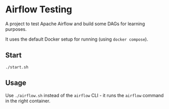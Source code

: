 # Airflow Testing

A project to test Apache Airflow and build some DAGs for learning purposes.

It uses the default Docker setup for running (using `docker compose`).

## Start

```shell
./start.sh
```

## Usage

Use `./airflow.sh` instead of the `airflow` CLI - it runs the `airflow` command in the right container.
